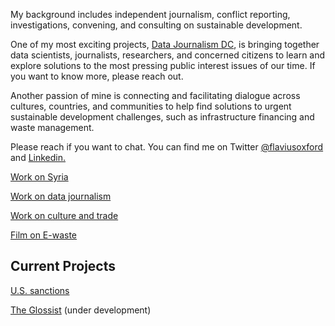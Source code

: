 My background includes independent journalism, conflict reporting, investigations, convening, and consulting on sustainable development.

One of my most exciting projects, [Data Journalism DC](https://www.meetup.com/data-journalism/), is bringing together data scientists, journalists, researchers, and concerned citizens to learn and explore solutions to the most pressing public interest issues of our time. If you want to know more, please reach out.

Another passion of mine is connecting and facilitating dialogue across cultures, countries, and communities to help find solutions to urgent sustainable development challenges, such as infrastructure financing and waste management.

Please reach if you want to chat. You can find me on Twitter [@flaviusoxford](https://twitter.com/flaviusoxford) and [Linkedin.](https://www.linkedin.com/in/flaviusoxford/)

[Work on Syria](./work_on_Syria)

[Work on data journalism](./work_on_data_journalism)

[Work on culture and trade](./work_on_culture_and_trade)

[Film on E-waste](https://filmfreeway.com/463410)

## Current Projects

[U.S. sanctions](./project_US_sanctions)

[The Glossist](./project_the_Glossist) (under development)

